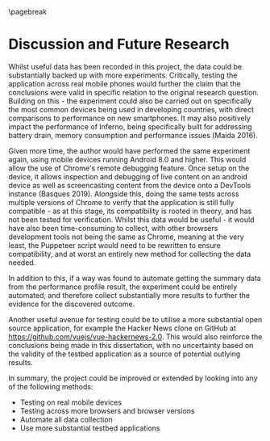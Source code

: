 \pagebreak

# Discussion and Future Research

Whilst useful data has been recorded in this project, the data could be
substantially backed up with more experiments. Critically, testing the
application across real mobile phones would further the claim that the
conclusions were valid in specific relation to the original research question.
Building on this - the experiment could also be carried out on specifically
the most common devices being used in developing countries, with direct
comparisons to performance on new smartphones. It may also positively
impact the performance of Inferno, being specifically built for
addressing battery drain, memory consumption and performance issues (Maida 2016).

Given more time, the author would have performed the same experiment
again, using mobile devices running Android 8.0 and higher. This would
allow the use of Chrome's remote debugging feature. Once setup on the
device, it allows inspection and debugging of live content on an android
device as well as screencasting content from the device onto a DevTools
instance (Basques 2019). Alongside this, doing the same tests across
multiple versions of Chrome to verify that the application is still
fully compatible - as at this stage, its compatibility is rooted
in theory, and has not been tested for verification. Whilst this
data would be useful - it would have also been time-consuming to
collect, with other browsers development tools not being the same
as Chrome, meaning at the very least, the Puppeteer script would need
to be rewritten to ensure compatibility, and at worst an entirely new
method for collecting the data needed.

In addition to this, if a way was found to automate getting the summary
data from the performance profile result, the experiment could be
entirely automated, and therefore collect substantially more results
to further the evidence for the discovered outcome.

Another useful avenue for testing could be to utilise a more substantial
open source application, for example the Hacker News clone on GitHub at
https://github.com/vuejs/vue-hackernews-2.0. This would also reinforce
the conclusions being made in this dissertation, with no uncertainty based
on the validity of the testbed application as a source of potential outlying
results. 

In summary, the project could be improved or extended by looking
into any of the following methods:
 
 * Testing on real mobile devices
 * Testing across more browsers and browser versions
 * Automate all data collection
 * Use more substantial testbed applications
